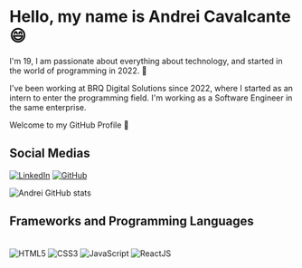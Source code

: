 ### <h1>Hello, my name is Andrei Cavalcante 😄
I'm 19, I am passionate about everything about technology, and started in the world of programming in 2022. 🌌<br/>

I've been working at BRQ Digital Solutions since 2022, where I started as an intern to enter the programming field.
I'm working as a Software Engineer in the same enterprise.
    
Welcome to my GitHub Profile 🚀

## Social Medias
[![LinkedIn](https://img.shields.io/badge/LinkedIn-0077B5?style=for-the-badge&logo=linkedin&logoColor=white)](https://www.linkedin.com/in/andreicavalcante/)
[![GitHub](https://img.shields.io/badge/GitHub-100000?style=for-the-badge&logo=github&logoColor=white)](https://github.com/andreicavalcantedev)

![Andrei GitHub stats](https://github-readme-stats.vercel.app/api?username=andreicavalcantedev&theme=dark&show_icons=true)

## Frameworks and Programming Languages

<div style="display: inline_block"><br/>
    <img align="center" alt="HTML5" src="https://img.shields.io/badge/HTML5-E34F26?style=for-the-badge&logo=html5&logoColor=white">
    <img align="center" alt="CSS3" src="https://img.shields.io/badge/CSS3-1572B6?style=for-the-badge&logo=css3&logoColor=white">
    <img align="center" alt="JavaScript" src="https://img.shields.io/badge/JavaScript-323330?style=for-the-badge&logo=javascript&logoColor=F7DF1E">
    <img align="center" alt="ReactJS" src="https://img.shields.io/badge/React-20232A?style=for-the-badge&logo=react&logoColor=61DAFB">
</div>
